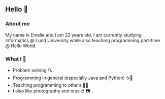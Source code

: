 ## Hello 👋 

### About me

My name is Emelie and I am 22 years old. I am currently studying Informatics @ Lund University while also teaching programming part-time @ Hello World.

### What I 💜  

- Problem solving 🔍
- Programming in general (especially Java and Python) ☕️🐍
- Teaching programming to others 👩‍🏫
- I also like photography and music! 📷


<!--
**eemmeelliiee/eemmeelliiee** is a ✨ _special_ ✨ repository because its `README.md` (this file) appears on your GitHub profile.

Here are some ideas to get you started:

### I am currently working on...

- Web development
- and some other projects...

- 🔭 I’m currently working on ...
- 🌱 I’m currently learning ...
- 👯 I’m looking to collaborate on ...
- 🤔 I’m looking for help with ...
- 💬 Ask me about ...
- 📫 How to reach me: ...
- 😄 Pronouns: ...
- ⚡ Fun fact: ...
-->
